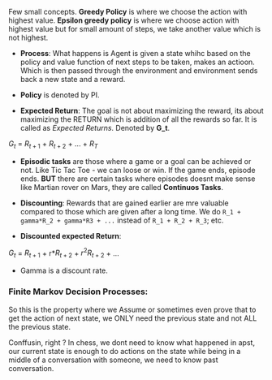 Few small concepts. **Greedy Policy** is where we choose the action with highest value. **Epsilon greedy policy** is where we choose action with highest value but for small amount of steps, we take another value which is not highest.

- **Process**: What happens is Agent is given a state whihc based on the policy and value function of next steps to be taken, makes an actioon. Which is then passed through the environment and environment sends back a new state and a reward.

- **Policy** is denoted by PI.

- **Expected Return**: The goal is not about maximizing the reward, its about maximizing the RETURN which is addition of all the rewards so far. It is called as _Expected Returns_. Denoted by **G_t**.

$G_t$ = $R_{t+1}$ + $R_{t+2}$ + ... + $R_T$

- **Episodic tasks** are those where a game or a goal can be achieved or not. Like Tic Tac Toe - we can loose or win. If the game ends, episode ends. **BUT** there are certain tasks where episodes doesnt make sense like Martian rover on Mars, they are called **Continuos Tasks**.

- **Discounting**: Rewards that are gained earlier are mre valuable compared to those which are given after a long time. We do `R_1 + gamma*R_2 + gamma*R3 + ...` instead of `R_1 + R_2 + R_3`; etc.

- **Discounted expected Return**:

$G_t$ = $R_{t+1}$ + r\*$R_{t+2}$ + $r^2R_{t+2}$ + ...

- Gamma is a discount rate.

### **Finite Markov Decision Processes**:

So this is the property where we Assume or sometimes even prove that to get the action of next state, we ONLY need the previous state and not ALL the previous state.

Conffusin, right ? In chess, we dont need to know what happened in apst, our current state is enough to do actions on the state while being in a middle of a conversation with someone, we need to know past conversation.
